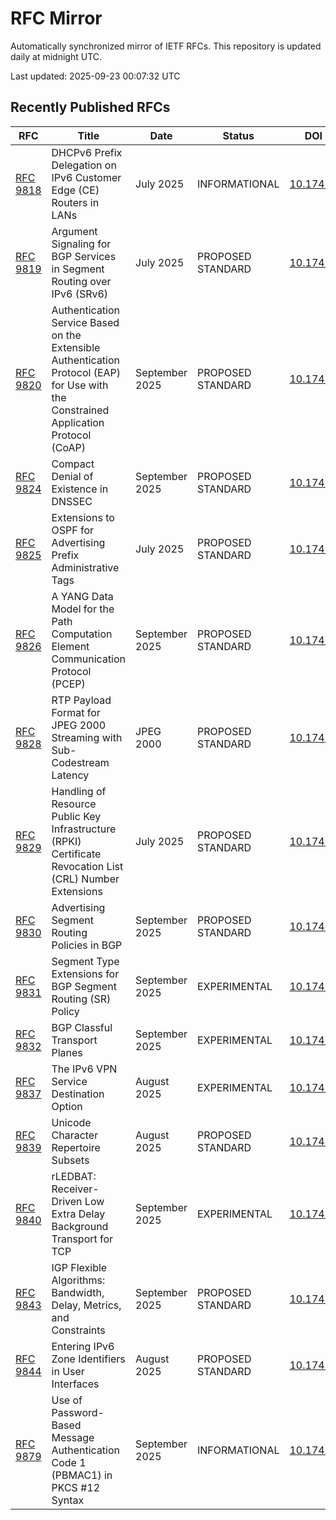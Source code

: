 # RFC Mirror

Automatically synchronized mirror of IETF RFCs. This repository is updated daily at midnight UTC.

Last updated: 2025-09-23 00:07:32 UTC

## Recently Published RFCs

| RFC | Title | Date | Status | DOI |
|-----|-------|------|--------|-----|
| [RFC 9818](rfcs/rfc9818.txt) | DHCPv6 Prefix Delegation on IPv6 Customer Edge (CE) Routers in LANs | July 2025 | INFORMATIONAL | [10.17487](https://doi.org/10.17487/RFC9818) |
| [RFC 9819](rfcs/rfc9819.txt) | Argument Signaling for BGP Services in Segment Routing over IPv6 (SRv6) | July 2025 | PROPOSED STANDARD | [10.17487](https://doi.org/10.17487/RFC9819) |
| [RFC 9820](rfcs/rfc9820.txt) | Authentication Service Based on the Extensible Authentication Protocol (EAP) for Use with the Constrained Application Protocol (CoAP) | September 2025 | PROPOSED STANDARD | [10.17487](https://doi.org/10.17487/RFC9820) |
| [RFC 9824](rfcs/rfc9824.txt) | Compact Denial of Existence in DNSSEC | September 2025 | PROPOSED STANDARD | [10.17487](https://doi.org/10.17487/RFC9824) |
| [RFC 9825](rfcs/rfc9825.txt) | Extensions to OSPF for Advertising Prefix Administrative Tags | July 2025 | PROPOSED STANDARD | [10.17487](https://doi.org/10.17487/RFC9825) |
| [RFC 9826](rfcs/rfc9826.txt) | A YANG Data Model for the Path Computation Element Communication Protocol (PCEP) | September 2025 | PROPOSED STANDARD | [10.17487](https://doi.org/10.17487/RFC9826) |
| [RFC 9828](rfcs/rfc9828.txt) | RTP Payload Format for JPEG 2000 Streaming with Sub-Codestream Latency | JPEG 2000 | PROPOSED STANDARD | [10.17487](https://doi.org/10.17487/RFC9828) |
| [RFC 9829](rfcs/rfc9829.txt) | Handling of Resource Public Key Infrastructure (RPKI) Certificate Revocation List (CRL) Number Extensions | July 2025 | PROPOSED STANDARD | [10.17487](https://doi.org/10.17487/RFC9829) |
| [RFC 9830](rfcs/rfc9830.txt) | Advertising Segment Routing Policies in BGP | September 2025 | PROPOSED STANDARD | [10.17487](https://doi.org/10.17487/RFC9830) |
| [RFC 9831](rfcs/rfc9831.txt) | Segment Type Extensions for BGP Segment Routing (SR) Policy | September 2025 | EXPERIMENTAL | [10.17487](https://doi.org/10.17487/RFC9831) |
| [RFC 9832](rfcs/rfc9832.txt) | BGP Classful Transport Planes | September 2025 | EXPERIMENTAL | [10.17487](https://doi.org/10.17487/RFC9832) |
| [RFC 9837](rfcs/rfc9837.txt) | The IPv6 VPN Service Destination Option | August 2025 | EXPERIMENTAL | [10.17487](https://doi.org/10.17487/RFC9837) |
| [RFC 9839](rfcs/rfc9839.txt) | Unicode Character Repertoire Subsets | August 2025 | PROPOSED STANDARD | [10.17487](https://doi.org/10.17487/RFC9839) |
| [RFC 9840](rfcs/rfc9840.txt) | rLEDBAT: Receiver-Driven Low Extra Delay Background Transport for TCP | September 2025 | EXPERIMENTAL | [10.17487](https://doi.org/10.17487/RFC9840) |
| [RFC 9843](rfcs/rfc9843.txt) | IGP Flexible Algorithms: Bandwidth, Delay, Metrics, and Constraints | September 2025 | PROPOSED STANDARD | [10.17487](https://doi.org/10.17487/RFC9843) |
| [RFC 9844](rfcs/rfc9844.txt) | Entering IPv6 Zone Identifiers in User Interfaces | August 2025 | PROPOSED STANDARD | [10.17487](https://doi.org/10.17487/RFC9844) |
| [RFC 9879](rfcs/rfc9879.txt) | Use of Password-Based Message Authentication Code 1 (PBMAC1) in PKCS #12 Syntax | September 2025 | INFORMATIONAL | [10.17487](https://doi.org/10.17487/RFC9879) |
